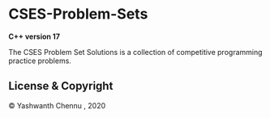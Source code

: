 # CSES-Problem-Sets
**C++ version 17**

The CSES Problem Set Solutions is a collection of competitive programming practice problems.
## License & Copyright
© Yashwanth Chennu , 2020
